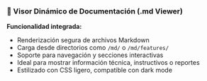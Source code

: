 ### 📘 Visor Dinámico de Documentación (.md Viewer)

**Funcionalidad integrada:**

- Renderización segura de archivos Markdown
- Carga desde directorios como `/md/` o `/md/features/`
- Soporte para navegación y secciones interactivas
- Ideal para mostrar información técnica, instructivos o reportes
- Estilizado con CSS ligero, compatible con dark mode
